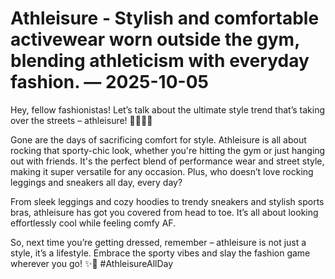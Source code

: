 # Athleisure - Stylish and comfortable activewear worn outside the gym, blending athleticism with everyday fashion. — 2025-10-05

Hey, fellow fashionistas! Let’s talk about the ultimate style trend that’s taking over the streets – athleisure! 🏃‍♀️💁‍♂️

Gone are the days of sacrificing comfort for style. Athleisure is all about rocking that sporty-chic look, whether you're hitting the gym or just hanging out with friends. It's the perfect blend of performance wear and street style, making it super versatile for any occasion. Plus, who doesn’t love rocking leggings and sneakers all day, every day?

From sleek leggings and cozy hoodies to trendy sneakers and stylish sports bras, athleisure has got you covered from head to toe. It’s all about looking effortlessly cool while feeling comfy AF.

So, next time you’re getting dressed, remember – athleisure is not just a style, it’s a lifestyle. Embrace the sporty vibes and slay the fashion game wherever you go! ✨💪 #AthleisureAllDay